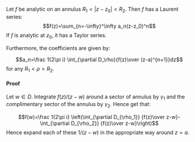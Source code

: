 Let $f$ be analytic on an annulus $R_1<|z-z_0|<R_2$. Then $f$ has a Laurent series:
$$f(z)=\sum_{n=-\infty}^\infty a_n(z-z_0)^n$$
If $f$ is analytic at $z_0$, it has a Taylor series.

Furthermore, the coefficients are given by:

$$a_n=\frac 1{2\pi i} \int_{\partial D_\rho}{f(z)\over (z-a)^{n+1}}dz$$
for any $R_1<\rho<R_2$.

#### Proof
Let $w\in D$. Integrate $f(z)/(z-w)$ around a sector of annulus by $\gamma_1$ and the complimentary sector of the annulus by $\gamma_2$. Hence get that:

$$f(w)=\frac 1{2\pi i} \left(\int_{\partial D_{\rho_1}} {f(z)\over z-w}-\int_{\partial D_{\rho_2}} {f(z)\over z-w}\right)$$
Hence expand each of these $1/(z-w)$ in the appropriate way around $z=a$. 